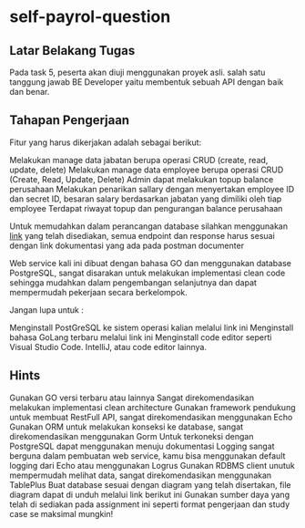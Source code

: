 # self-payrol-question


## Latar Belakang Tugas
Pada task 5, peserta akan diuji menggunakan proyek asli. salah satu tanggung jawab BE Developer yaitu membentuk sebuah API dengan baik dan benar.


## Tahapan Pengerjaan
Fitur yang harus dikerjakan adalah sebagai berikut: 

Melakukan manage data jabatan berupa operasi CRUD (create, read, update, delete)
Melakukan manage data employee berupa operasi CRUD (Create, Read, Update, Delete)
Admin dapat melakukan topup balance perusahaan
Melakukan penarikan sallary dengan menyertakan employee ID dan secret ID, besaran salary berdasarkan jabatan yang dimiliki oleh tiap employee
Terdapat riwayat topup dan pengurangan balance perusahaan 

Untuk memudahkan dalam perancangan database silahkan menggunakan [link](https://drive.google.com/file/d/1N7R7u229GBKsmS3D_SfvJGGS36Q6kQi4/view?usp=sharing) yang telah disediakan, semua endpoint dan response harus sesuai dengan link dokumentasi yang ada pada postman documenter

Web service kali ini dibuat dengan bahasa GO dan menggunakan database PostgreSQL, sangat disarakan untuk melakukan implementasi clean code sehingga mudahkan dalam pengembangan selanjutnya dan dapat mempermudah pekerjaan secara berkelompok. 



Jangan lupa untuk :

Menginstall PostGreSQL ke sistem operasi kalian melalui link ini 
Menginstall bahasa GoLang terbaru melalui link ini 
Menginstall code editor seperti Visual Studio Code. IntelliJ, atau code editor lainnya.


## Hints

Gunakan GO versi terbaru atau lainnya
Sangat direkomendasikan melakukan implementasi clean architecture
Gunakan framework pendukung untuk membuat RestFull API, sangat direkomendasikan menggunakan Echo 
Gunakan ORM untuk melakukan konseksi ke database, sangat direkomendasikan menggunakan Gorm
Untuk terkoneksi dengan PostgreSQL dapat menggunakan menuju dokumentasi 
Logging sangat berguna dalam pembuatan web service, kamu bisa menggunakan default logging dari Echo atau menggunakan Logrus
Gunakan RDBMS client unutuk mempermudah melihat data, sangat direkomendasikan menggunakan TablePlus 
Buat database sesuai dengan diagram yang telah disertakan, file diagram dapat di unduh melalui link berikut ini
Gunakan sumber daya yang telah di sediakan pada assignment ini seperti format pengerjaan dan study case se maksimal mungkin!
